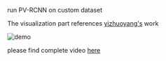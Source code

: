 run PV-RCNN on custom dataset

The visualization part references [yizhuoyang's](https://github.com/yizhuoyang/AV-PedAware) work

![demo](https://github.com/wowlegchout/OpenPCDet-on-custom-dataset/assets/126863688/e69669ef-0cbb-4e85-9bb0-38feb2aa8bfe)

please find complete video [here](https://drive.google.com/file/d/14rj0gO_0fyba1agb27RVYprJsrVYgaFi/view?usp=drive_link)
